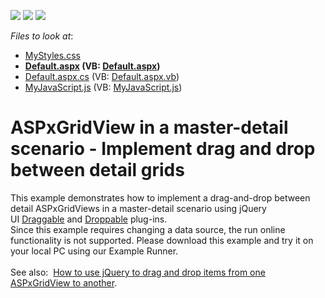 <!-- default badges list -->
![](https://img.shields.io/endpoint?url=https://codecentral.devexpress.com/api/v1/VersionRange/128536247/16.1.7%2B)
[![](https://img.shields.io/badge/Open_in_DevExpress_Support_Center-FF7200?style=flat-square&logo=DevExpress&logoColor=white)](https://supportcenter.devexpress.com/ticket/details/T445139)
[![](https://img.shields.io/badge/📖_How_to_use_DevExpress_Examples-e9f6fc?style=flat-square)](https://docs.devexpress.com/GeneralInformation/403183)
<!-- default badges end -->
<!-- default file list -->
*Files to look at*:

* [MyStyles.css](./CS/Content/MyStyles.css)
* **[Default.aspx](./CS/Default.aspx) (VB: [Default.aspx](./VB/Default.aspx))**
* [Default.aspx.cs](./CS/Default.aspx.cs) (VB: [Default.aspx.vb](./VB/Default.aspx.vb))
* [MyJavaScript.js](./CS/MyJavaScript.js) (VB: [MyJavaScript.js](./VB/MyJavaScript.js))
<!-- default file list end -->
# ASPxGridView in a master-detail scenario - Implement drag and drop between detail grids


<p>This example demonstrates how to implement a drag-and-drop between detail ASPxGridViews in a master-detail scenario using jQuery UI <a href="http://jqueryui.com/draggable/">Draggable</a> and <a href="http://jqueryui.com/droppable/">Droppable</a> plug-ins. <br>Since this example requires changing a data source, the run online functionality is not supported. Please download this example and try it on your local PC using our Example Runner.<br><br>See also:  <a href="https://www.devexpress.com/Support/Center/Example/Details/E1810">How to use jQuery to drag and drop items from one ASPxGridView to another</a>.</p>

<br/>


